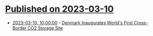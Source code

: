 # [Published on 2023-03-10](index.md)

* [2023-03-10, 10:00:00](https://news.slashdot.org/story/23/03/10/0225214/denmark-inaugurates-worlds-first-cross-border-co2-storage-site?utm_source=rss1.0mainlinkanon&utm_medium=feed) - [Denmark Inaugurates World's First Cross-Border CO2 Storage Site](https://news.slashdot.org/story/23/03/10/0225214/denmark-inaugurates-worlds-first-cross-border-co2-storage-site?utm_source=rss1.0mainlinkanon&utm_medium=feed)
